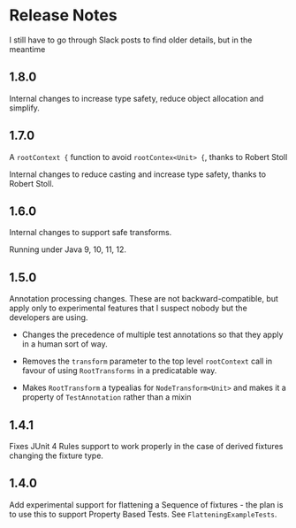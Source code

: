 # Release Notes

I still have to go through Slack posts to find older details, but in the meantime


## 1.8.0

Internal changes to increase type safety, reduce object allocation and simplify.

## 1.7.0

A `rootContext {` function to avoid `rootContex<Unit> {`, thanks to Robert Stoll

Internal changes to reduce casting and increase type safety, thanks to Robert Stoll.

## 1.6.0

Internal changes to support safe transforms.

Running under Java 9, 10, 11, 12.


## 1.5.0

Annotation processing changes. These are not backward-compatible, but apply only to experimental features that I suspect
nobody but the developers are using. 

* Changes the precedence of multiple test annotations so that they apply in a human sort of way.

* Removes the `transform` parameter to the top level `rootContext` call in favour of using `RootTransforms` in a predicatable
way.

* Makes `RootTransform` a typealias for `NodeTransform<Unit>` and makes it a property of `TestAnnotation` rather than
a mixin

## 1.4.1

Fixes JUnit 4 Rules support to work properly in the case of derived fixtures changing the fixture type.

## 1.4.0

Add experimental support for flattening a Sequence of fixtures - the plan is to use this to support Property Based Tests.
See `FlatteningExampleTests`.  